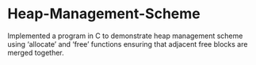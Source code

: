 # Heap-Management-Scheme

Implemented a program in C to demonstrate heap management scheme using ‘allocate’ and ‘free’ functions ensuring that adjacent free blocks are merged together.

